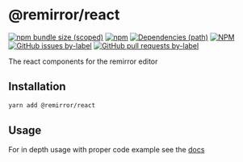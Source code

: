 # @remirror/react

[![npm bundle size (scoped)](https://img.shields.io/bundlephobia/minzip/@remirror/react.svg?style=for-the-badge)](https://bundlephobia.com/result?p=@remirror/react) [![npm](https://img.shields.io/npm/dm/@remirror/react.svg?style=for-the-badge&logo=npm)](https://www.npmjs.com/package/@remirror/react) [![Dependencies (path)](https://img.shields.io/david/ifiokjr/remirror.svg?logo=npm&path=@remirror%2Freact&style=for-the-badge)](https://github.com/ifiokjr/remirror/blob/master/@remirror/react/package.json) [![NPM](https://img.shields.io/npm/l/@remirror/react.svg?style=for-the-badge)](https://github.com/ifiokjr/remirror/blob/master/LICENSE) [![GitHub issues by-label](https://img.shields.io/github/issues/ifiokjr/remirror/@remirror/react.svg?label=Open%20Issues&logo=github&style=for-the-badge)](https://github.com/ifiokjr/remirror/issues?utf8=%E2%9C%93&q=is%3Aissue+is%3Aopen+sort%3Aupdated-desc+label%3A%40remirror%2Freact) [![GitHub pull requests by-label](https://img.shields.io/github/issues-pr/ifiokjr/remirror/@remirror/react.svg?label=Open%20Pull%20Requests&logo=github&style=for-the-badge)](https://github.com/ifiokjr/remirror/pulls?utf8=%E2%9C%93&q=is%3Apr+is%3Aopen+sort%3Aupdated-desc+label%3A%40remirror%2Freact)

The react components for the remirror editor

## Installation

```bash
yarn add @remirror/react
```

## Usage

For in depth usage with proper code example see the [docs](https://docs.remirror.org)
